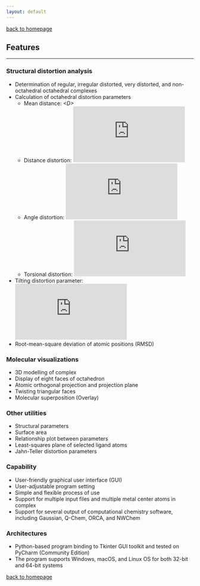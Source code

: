 ```yaml
---
layout: default
---
```

[back to homepage](./)

## Features
***

### Structural distortion analysis
  - Determination of regular, irregular distorted, very distorted, and non-octahedral octahedral complexes
  - Calculation of octahedral distortion parameters
    - Mean distance: *\<D\>*
    - Distance distortion: ![](https://latex.codecogs.com/svg.Latex?%5Czeta)
    - Angle distortion: ![](https://latex.codecogs.com/svg.Latex?%5CSigma)
    - Torsional distortion: ![](https://latex.codecogs.com/svg.Latex?%5CTheta)
  - Tilting distortion parameter: ![](https://latex.codecogs.com/svg.Latex?%5CDelta)
  - Root-mean-square deviation of atomic positions (RMSD)

### Molecular visualizations
  - 3D modelling of complex
  - Display of eight faces of octahedron
  - Atomic orthogonal projection and projection plane
  - Twisting triangular faces
  - Molecular superposition (Overlay)
  
### Other utilities
  - Structural parameters
  - Surface area
  - Relationship plot between parameters
  - Least-squares plane of selected ligand atoms
  - Jahn-Teller distortion parameters
  
### Capability
  - User-friendly graphical user interface (GUI)
  - User-adjustable program setting
  - Simple and flexible process of use
  - Support for multiple input files and multiple metal center atoms in complex
  - Support for several output of computational chemistry software, including Gaussian, Q-Chem, ORCA, and NWChem

### Architectures
  - Python-based program binding to Tkinter GUI toolkit and tested on PyCharm (Community Edition)
  - The program supports Windows, macOS, and Linux OS for both 32-bit and 64-bit systems

[back to homepage](./)
